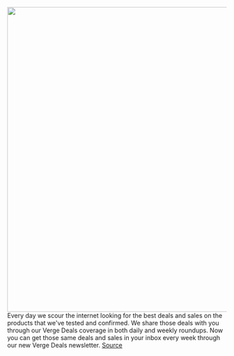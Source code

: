 <img src='https://cdn.vox-cdn.com/thumbor/qM0W_nDIcGo8bpoRRLdOQZrm_LI=/0x0:3000x2000/1200x800/filters:focal(1260x760:1740x1240)/cdn.vox-cdn.com/uploads/chorus_image/image/68455428/Verge_Deals_Hero_001.0.jpg' width='700px' /><br/>
Every day we scour the internet looking for the best deals and sales on the products that we've tested and confirmed. We share those deals with you through our Verge Deals coverage in both daily and weekly roundups. Now you can get those same deals and sales in your inbox every week through our new Verge Deals newsletter.
<a href='https://www.theverge.com/22123522/verge-deals-newsletter-signup-subscribe'> Source <a/>